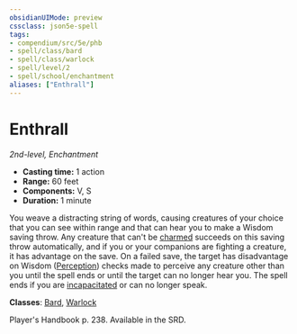```yaml
---
obsidianUIMode: preview
cssclass: json5e-spell
tags:
- compendium/src/5e/phb
- spell/class/bard
- spell/class/warlock
- spell/level/2
- spell/school/enchantment
aliases: ["Enthrall"]
---
```

# Enthrall
*2nd-level, Enchantment*  

- **Casting time:** 1 action
- **Range:** 60 feet
- **Components:** V, S
- **Duration:** 1 minute

You weave a distracting string of words, causing creatures of your choice that you can see within range and that can hear you to make a Wisdom saving throw. Any creature that can't be [charmed](../../Rules%20&%20Options/5e%20Rules/conditions.md##charmed) succeeds on this saving throw automatically, and if you or your companions are fighting a creature, it has advantage on the save. On a failed save, the target has disadvantage on Wisdom ([Perception](../../Rules%20&%20Options/5e%20Rules/skills.md##Perception)) checks made to perceive any creature other than you until the spell ends or until the target can no longer hear you. The spell ends if you are [incapacitated](../../Rules%20&%20Options/5e%20Rules/conditions.md##incapacitated) or can no longer speak.

**Classes**: [Bard](../classes/bard.md#), [Warlock](../classes/warlock.md#)

Player's Handbook p. 238. Available in the SRD.